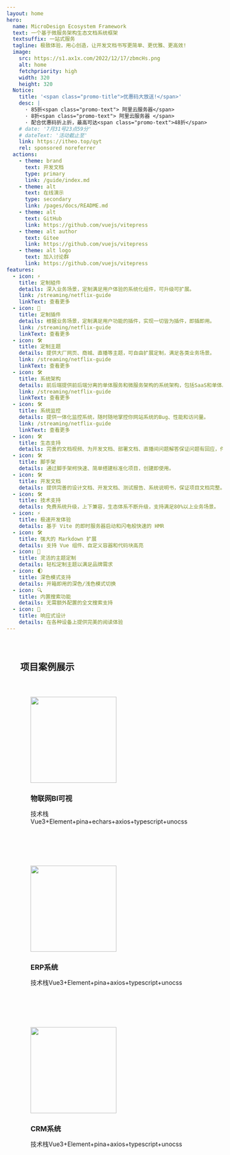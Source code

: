```yaml
---
layout: home
hero:
  name: MicroDesign Ecosystem Framework
  text: 一个基于微服务架构生态文档系统框架 
  textsuffix: 一站式服务
  tagline: 极致体验，用心创造，让开发文档书写更简单、更优雅、更高效!
  image:
    src: https://s1.ax1x.com/2022/12/17/zbmcHs.png
    alt: home
    fetchpriority: high
    width: 320
    height: 320
  Notice:
    title: '<span class="promo-title">优惠码大放送!</span>'
    desc: |
      · 85折<span class="promo-text"> 阿里云服务器</span>
      · 8折<span class="promo-text"> 阿里云服务器 </span>
      · 配合优惠码折上折，最高可达<span class="promo-text">48折</span>
    # date: '7月31号23点59分'
    # dateText: '活动截止至'
    link: https://itheo.top/qyt
    rel: sponsored noreferrer
  actions:
    - theme: brand
      text: 开发文档
      type: primary
      link: /guide/index.md
    - theme: alt
      text: 在线演示
      type: secondary
      link: /pages/docs/README.md
    - theme: alt
      text: GitHub
      link: https://github.com/vuejs/vitepress
    - theme: alt author
      text: Gitee
      link: https://github.com/vuejs/vitepress
    - theme: alt logo
      text: 加入讨论群
      link: https://github.com/vuejs/vitepress
features:
  - icon: ⚡️
    title: 定制組件
    details: 深入业务场景，定制满足用户体验的系统化组件，可升级可扩展。
    link: /streaming/netflix-guide
    linkText: 查看更多
  - icon: 🖖
    title: 定制插件
    details: 根据业务场景，定制满足用户功能的插件，实现一切皆为插件，即插即用。
    link: /streaming/netflix-guide
    linkText: 查看更多
  - icon: 🛠️
    title: 定制主题
    details: 提供大厂网页、商城、直播等主题，可自由扩展定制，满足各类业务场景。
    link: /streaming/netflix-guide
    linkText: 查看更多
  - icon: 🛠️
    title: 系统架构
    details: 前后端提供前后端分离的单体服务和微服务架构的系统架构，包括SaaS和单体。
    link: /streaming/netflix-guide
    linkText: 查看更多
  - icon: 🛠️
    title: 系统监控
    details: 提供一体化监控系统，随时随地掌控你网站系统的Bug、性能和访问量。
    link: /streaming/netflix-guide
    linkText: 查看更多
  - icon: 🛠️
    title: 生态支持
    details: 完善的文档视频、为开发文档、部署文档、直播间问题解答保证问题有回应，件件有着落。
  - icon: 🛠️
    title: 脚手架
    details: 通过脚手架柯快速、简单搭建标准化项目，创建即使用。
  - icon: 🛠️
    title: 开发文档
    details: 提供完善的设计文档、开发文档、测试报告、系统说明书，保证项目文档完整。
  - icon: 🛠️
    title: 技术支持
    details: 免费系统升级，上下兼容，生态体系不断升级，支持满足80%以上业务场景。
  - icon: ⚡️
    title: 极速开发体验
    details: 基于 Vite 的即时服务器启动和闪电般快速的 HMR
  - icon: 🛠️
    title: 强大的 Markdown 扩展
    details: 支持 Vue 组件、自定义容器和代码块高亮
  - icon: 🎨
    title: 灵活的主题定制
    details: 轻松定制主题以满足品牌需求
  - icon: 🌓
    title: 深色模式支持
    details: 开箱即用的深色/浅色模式切换
  - icon: 🔍
    title: 内置搜索功能
    details: 无需额外配置的全文搜索支持
  - icon: 📱
    title: 响应式设计
    details: 在各种设备上提供完美的阅读体验
---
```


<div class="custom-container">
<!-- iconify 图标 + 无链接 -->
<Links
  :items="[
    {
      icon: { icon: 'line-md:iconify2-static', color: '#1769AA' },
      size: 48,
      name: 'iconify',
      desc: '开源的图标库，提供了数以万计的矢量图标，支持多种框架和平台。它允许开发者轻松地在项目中使用各种图标，并且支持深浅模式切换。'
    }
  ]"
/>

<Links
  :grid="3"
  :items="[
    // 深浅色模式的 iconify 图标 + v-html 渲染
    {
      icon: { light: 'ion:logo-vercel', dark: 'ion:logo-vercel', color: { light: '#000000', dark: '#FFFFFF' } },
      name: `<p style='margin:0; font-style: italic;'>Vercel</p>`,
      desc: '适用于前端框架的无服务器部署平台，支持静态生成和即时预览。',
      link: 'https://vercel.com/'
    },
    // 深浅模式 iconify 图标，无 color
    {
      icon: { light: 'skill-icons:vite-dark', dark: 'skill-icons:vite-light' },
      name: 'Vite',
      desc: '极速的现代前端构建工具，支持热更新与按需加载。',
      link: 'https://vitejs.dev/'
    },
    // 无图标
    {
      name: 'MDN Web Docs',
      desc: '权威的 Web 技术文档库，涵盖 HTML、CSS 和 JavaScript。',
      link: 'https://developer.mozilla.org/'
    }
  ]"
/>
## 项目案例展示
<div class="feature-grid">
  <div class="feature-card">
    <div class="feature-icon">
    <img src="/images/bi/bi.png" height="200" />
    </div>
    <h3>物联网BI可视</h3>
    <p>技术栈Vue3+Element+pina+echars+axios+typescript+unocss</p>
  </div>
  
  <div class="feature-card">
    <div class="feature-icon">
       <img src="/images/erp/login.png" height="200" />
    </div>
    <h3>ERP系统</h3>
    <p>技术栈Vue3+Element+pina+axios+typescript+unocss</p>
  </div>
  
  <div class="feature-card">
    <div class="feature-icon">
       <img src="/images/erp/login.png" height="200" />
    </div>
    <h3>CRM系统</h3>
    <p>技术栈Vue3+Element+pina+axios+typescript+unocss</p>
  </div>
</div>

</div>

<style>
/* 自定义样式 */
.custom-container {
  max-width: 1200px;
  margin: 4rem auto;
  padding: 0 2rem;
}

.feature-grid {
  display: grid;
  grid-template-columns: repeat(auto-fit, minmax(300px, 1fr));
  gap: 2rem;
  margin-top: 2rem;
}

.feature-card {
  background: var(--vp-c-bg-soft);
  border-radius: 12px;
  padding: 1.5rem;
  border: 1px solid var(--vp-c-divider-light);
  transition: transform 0.3s ease, box-shadow 0.3s ease;
}

.feature-card:hover {
  transform: translateY(-5px);
  box-shadow: 0 10px 20px rgba(0,0,0,0.1);
}

.feature-icon {
  font-size: 2.5rem;
  margin-bottom: 1rem;
  heigh:200px;
}

.feature-card h3 {
  color: var(--vp-c-brand);
  margin-bottom: 0.8rem;
}

.feature-card p {
  color: var(--vp-c-text-2);
}
</style>